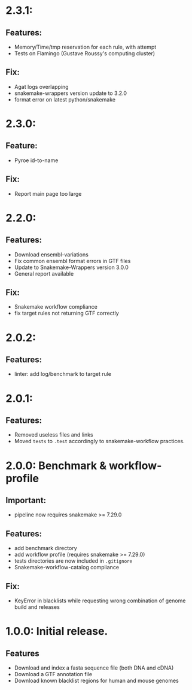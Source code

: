 # 2.3.1:

## Features:

* Memory/Time/tmp reservation for each rule, with attempt
* Tests on Flamingo (Gustave Roussy's computing cluster)

## Fix:

* Agat logs overlapping
* snakemake-wrappers version update to 3.2.0
* format error on latest python/snakemake


# 2.3.0:

## Feature:

* Pyroe id-to-name

## Fix: 

* Report main page too large

# 2.2.0:

## Features:

* Download ensembl-variations
* Fix common ensembl format errors in GTF files
* Update to Snakemake-Wrappers version 3.0.0
* General report available

## Fix: 

* Snakemake workflow compliance
* fix target rules not returning GTF correctly

# 2.0.2:

## Features:

* linter: add log/benchmark to target rule

# 2.0.1:

## Features:

* Removed useless files and links
* Moved `tests` to `.test` accordingly to snakemake-workflow practices.

# 2.0.0: Benchmark & workflow-profile

## Important:

* pipeline now requires snakemake >= 7.29.0

## Features:

* add benchmark directory
* add workflow profile (requires snakemake >= 7.29.0)
* tests directories are now included in `.gitignore`
* Snakemake-workflow-catalog compliance

## Fix:

* KeyError in blacklists while requesting wrong combination of genome build and releases

# 1.0.0: Initial release.

## Features

* Download and index a fasta sequence file (both DNA and cDNA)
* Download a GTF annotation file
* Download known blacklist regions for human and mouse genomes
